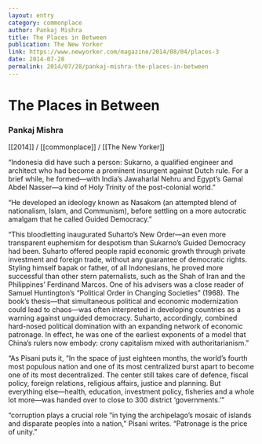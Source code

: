 ```yaml
---
layout: entry
category: commonplace
author: Pankaj Mishra
title: The Places in Between
publication: The New Yorker
link: https://www.newyorker.com/magazine/2014/08/04/places-3
date: 2014-07-28
permalink: 2014/07/28/pankaj-mishra-the-places-in-between
---
```


# The Places in Between

### Pankaj Mishra

[[2014]] / [[commonplace]] / [[The New Yorker]]

“Indonesia did have such a person: Sukarno, a qualified engineer and architect who had become a prominent insurgent against Dutch rule. For a brief while, he formed—with India’s Jawaharlal Nehru and Egypt’s Gamal Abdel Nasser—a kind of Holy Trinity of the post-colonial world.”

“He developed an ideology known as Nasakom (an attempted blend of nationalism, Islam, and Communism), before settling on a more autocratic amalgam that he called Guided Democracy.”

“This bloodletting inaugurated Suharto’s New Order—an even more transparent euphemism for despotism than Sukarno’s Guided Democracy had been. Suharto offered people rapid economic growth through private investment and foreign trade, without any guarantee of democratic rights. Styling himself bapak or father, of all Indonesians, he proved more successful than other stern paternalists, such as the Shah of Iran and the Philippines’ Ferdinand Marcos. One of his advisers was a close reader of Samuel Huntington’s “Political Order in Changing Societies” (1968). The book’s thesis—that simultaneous political and economic modernization could lead to chaos—was often interpreted in developing countries as a warning against unguided democracy. Suharto, accordingly, combined hard-nosed political domination with an expanding network of economic patronage. In effect, he was one of the earliest exponents of a model that China’s rulers now embody: crony capitalism mixed with authoritarianism.”

“As Pisani puts it, “In the space of just eighteen months, the world’s fourth most populous nation and one of its most centralized burst apart to become one of its most decentralized. The center still takes care of defence, fiscal policy, foreign relations, religious affairs, justice and planning. But everything else—health, education, investment policy, fisheries and a whole lot more—was handed over to close to 300 district ‘governments.’”

“corruption plays a crucial role “in tying the archipelago’s mosaic of islands and disparate peoples into a nation,” Pisani writes. “Patronage is the price of unity.”